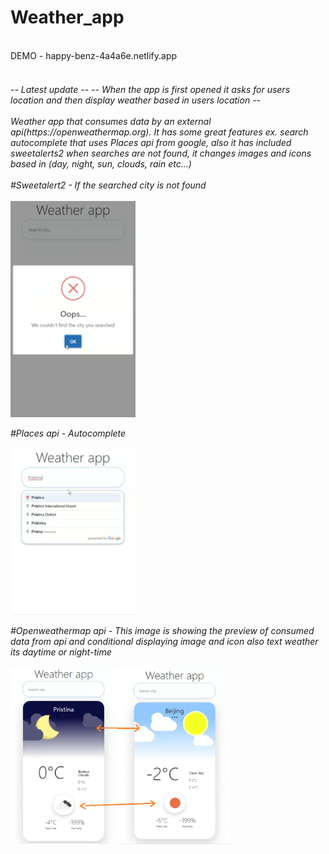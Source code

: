 # Weather_app
<br>
DEMO - happy-benz-4a4a6e.netlify.app <br>
<br>
<h6>-- Latest update -- 
 -- When the app is first opened it asks for users location and then display weather based in users location -- <br>
 <br>
Weather app that consumes data by an external api(https://openweathermap.org). It has some great features ex. 
search autocomplete that uses Places api from google, also it has included sweetalerts2 when searches are not found, it changes images and icons based in (day, night, sun, clouds, rain etc...) <br>
<br>
#Sweetalert2 - If the searched city is not found <br>
 <br>
<img src="public/img/error.png" width="200">

#Places api - Autocomplete <br>
<br>
<img src="public/img/autocomplete.png" width="200">

#Openweathermap api - This image is showing the preview of consumed data from api and conditional displaying image and icon also text weather its daytime or night-time <br>
<br>
<img src="public/img/daynnight.png" width="350">

